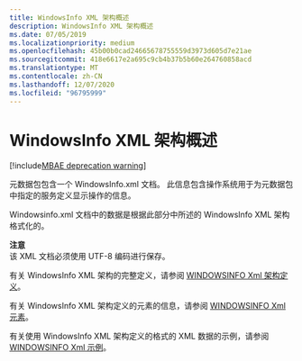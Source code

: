 ```yaml
---
title: WindowsInfo XML 架构概述
description: WindowsInfo XML 架构概述
ms.date: 07/05/2019
ms.localizationpriority: medium
ms.openlocfilehash: 45b00b0cad24665678755559d3973d605d7e21ae
ms.sourcegitcommit: 418e6617e2a695c9cb4b37b5b60e264760858acd
ms.translationtype: MT
ms.contentlocale: zh-CN
ms.lasthandoff: 12/07/2020
ms.locfileid: "96795999"
---
```

# <a name="windowsinfo-xml-schema-overview"></a>WindowsInfo XML 架构概述

[!include[MBAE deprecation warning](../includes/mbae-deprecation-warning.md)]


元数据包包含一个 WindowsInfo.xml 文档。 此信息包含操作系统用于为元数据包中指定的服务定义显示操作的信息。

Windowsinfo.xml 文档中的数据是根据此部分中所述的 WindowsInfo XML 架构格式化的。

**注意**  
该 XML 文档必须使用 UTF-8 编码进行保存。

 

有关 WindowsInfo XML 架构的完整定义，请参阅 [WINDOWSINFO Xml 架构定义](windowsinfo-xml-schema-definition.md)。

有关 WindowsInfo XML 架构定义的元素的信息，请参阅 [WINDOWSINFO Xml 元素](windowsinfo-xml-elements.md)。

有关使用 WindowsInfo XML 架构定义的格式的 XML 数据的示例，请参阅 [WINDOWSINFO Xml 示例](windowsinfo-xml-example.md)。

 

 





